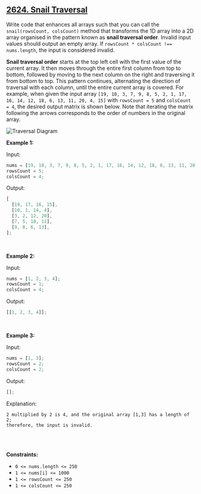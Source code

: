 ## [2624. Snail Traversal](https://leetcode.com/problems/snail-traversal/)

Write code that enhances all arrays such that you can call the `snail(rowsCount, colsCount)` method that transforms the 1D array into a 2D array organised in the pattern known as **snail traversal order**. Invalid input values should output an empty array. If `rowsCount * colsCount !== nums.length`, the input is considered invalid.

**Snail traversal order** starts at the top left cell with the first value of the current array. It then moves through the entire first column from top to bottom, followed by moving to the next column on the right and traversing it from bottom to top. This pattern continues, alternating the direction of traversal with each column, until the entire current array is covered. For example, when given the input array `[19, 10, 3, 7, 9, 8, 5, 2, 1, 17, 16, 14, 12, 18, 6, 13, 11, 20, 4, 15]` with `rowsCount = 5` and `colsCount = 4`, the desired output matrix is shown below. Note that iterating the matrix following the arrows corresponds to the order of numbers in the original array.

![Traversal Diagram](https://assets.leetcode.com/uploads/2023/04/10/screen-shot-2023-04-10-at-100006-pm.png)

**Example 1:**

Input:

```js
nums = [19, 10, 3, 7, 9, 8, 5, 2, 1, 17, 16, 14, 12, 18, 6, 13, 11, 20, 4, 15];
rowsCount = 5;
colsCount = 4;
```

Output:

```js
[
  [19, 17, 16, 15],
  [10, 1, 14, 4],
  [3, 2, 12, 20],
  [7, 5, 18, 11],
  [9, 8, 6, 13],
];
```

<br/>

**Example 2:**

Input:

```js
nums = [1, 2, 3, 4];
rowsCount = 1;
colsCount = 4;
```

Output:

```js
[[1, 2, 3, 4]];
```

<br/>

**Example 3:**

Input:

```js
nums = [1, 3];
rowsCount = 2;
colsCount = 2;
```

Output:

```js
[];
```

Explanation:

```
2 multiplied by 2 is 4, and the original array [1,3] has a length of 2;
therefore, the input is invalid.
```

<br/><br/>

**Constraints:**

- `0 <= nums.length <= 250`
- `1 <= nums[i] <= 1000`
- `1 <= rowsCount <= 250`
- `1 <= colsCount <= 250`
